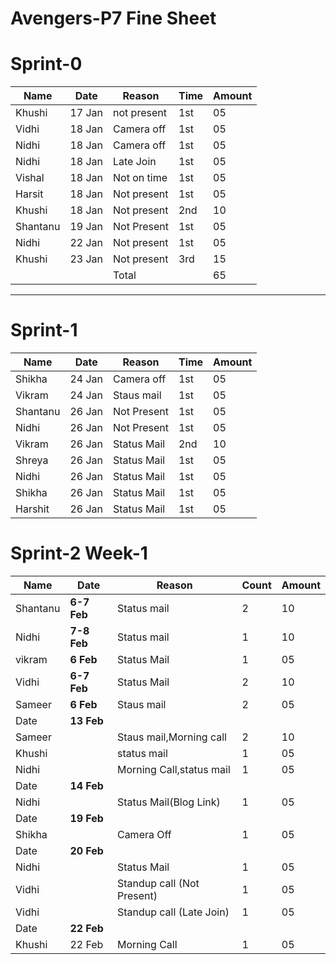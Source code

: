# Avengers-P7 Fine Sheet

# Sprint-0

| Name      | Date   | Reason        | Time | Amount  |
| ----      | ----   | ------        | ---- | ----    |
| Khushi    | 17 Jan | not present   | 1st  | 05      |
| Vidhi     | 18 Jan | Camera off    | 1st  | 05      |
| Nidhi     | 18 Jan | Camera off    | 1st  | 05      |
| Nidhi     | 18 Jan | Late Join     | 1st  | 05      |
| Vishal    | 18 Jan | Not on time   | 1st  | 05      |
| Harsit    | 18 Jan | Not present   | 1st  | 05      |
| Khushi    | 18 Jan | Not present   | 2nd  | 10      |
| Shantanu  | 19 Jan | Not Present   | 1st  | 05      |
| Nidhi     | 22 Jan | Not present   | 1st  | 05      |
| Khushi    | 23 Jan | Not present   | 3rd  | 15      |
|           |        |  Total        |      | 65      | 
***

# Sprint-1
| Name      | Date    | Reason      | Time | Amount |
| ----      | ----    | ------      | ---- | ----   |
| Shikha    | 24 Jan  | Camera off  | 1st  | 05     |
| Vikram    | 24 Jan  | Staus mail  | 1st  | 05     |
| Shantanu  | 26 Jan  | Not Present | 1st  | 05     |
| Nidhi     | 26 Jan  | Not Present | 1st  | 05     |
| Vikram    | 26 Jan  | Status Mail | 2nd  | 10     |
| Shreya    | 26 Jan  | Status Mail | 1st  | 05     |
| Nidhi     | 26 Jan  | Status Mail | 1st  | 05     |
| Shikha    | 26 Jan  | Status Mail | 1st  | 05     |
| Harshit   | 26 Jan  | Status Mail | 1st  | 05     |






# Sprint-2 Week-1

| Name      | Date    | Reason      | Count| Amount |
| ----      | ----    | ------      | ---- | ----   |
| Shantanu  | **6-7  Feb**   | Status mail | 2    | 10     |
| Nidhi     | **7-8 Feb** | Status mail | 1    | 10     |
| vikram    | **6 Feb**   | Status Mail | 1    | 05     |
| Vidhi     | **6-7 Feb** | Status Mail | 2    | 10     |
| Sameer    | **6 Feb**  | Staus mail  | 2    | 05     |
| Date      | **13 Feb**  |  |     |      |
| Sameer    |   | Staus mail,Morning call  | 2    |   10   |
| Khushi    |  | status mail | 1    |  05    |
| Nidhi    |  | Morning Call,status mail | 1    |  05    |
| Date      | **14 Feb**   | 
| Nidhi      | |Status Mail(Blog Link) |  1   |   05   |
| Date      | **19 Feb**   | 
| Shikha      |   | Camera Off|  1   |   05   |
| Date      | **20 Feb**   | 
| Nidhi      |   |Status Mail|  1   |   05   |
| Vidhi      |   | Standup call (Not Present)|  1   |   05   |
| Vidhi      |   | Standup call (Late Join)|  1   |   05   |
| Date      | **22 Feb**   | |     |      |
| Khushi    | 22 Feb   |Morning Call |  1   |   05   |

